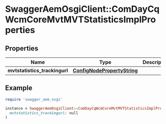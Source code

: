 # SwaggerAemOsgiClient::ComDayCqWcmCoreMvtMVTStatisticsImplProperties

## Properties

| Name | Type | Description | Notes |
| ---- | ---- | ----------- | ----- |
| **mvtstatistics_trackingurl** | [**ConfigNodePropertyString**](ConfigNodePropertyString.md) |  | [optional] |

## Example

```ruby
require 'swagger_aem_osgi'

instance = SwaggerAemOsgiClient::ComDayCqWcmCoreMvtMVTStatisticsImplProperties.new(
  mvtstatistics_trackingurl: null
)
```

